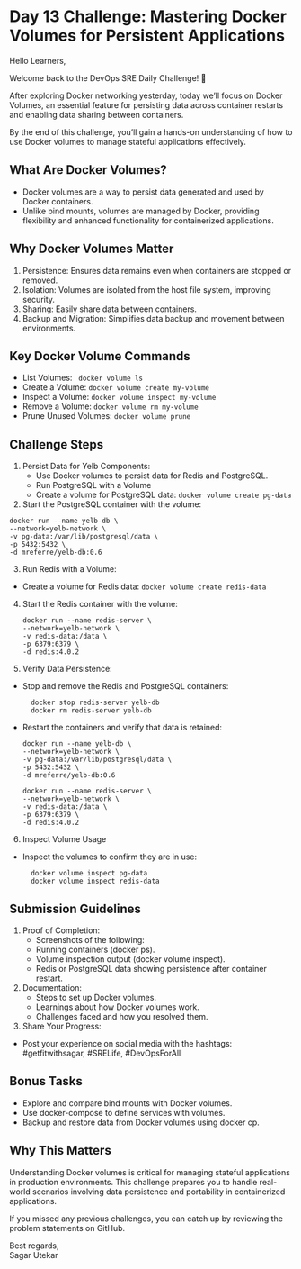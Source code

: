 # Day 13 Challenge: Mastering Docker Volumes for Persistent Applications

Hello Learners,

Welcome back to the DevOps SRE Daily Challenge! 🎉

After exploring Docker networking yesterday, today we’ll focus on Docker Volumes, an essential feature for persisting data across container restarts and enabling data sharing between containers.

By the end of this challenge, you’ll gain a hands-on understanding of how to use Docker volumes to manage stateful applications effectively.



## What Are Docker Volumes?
- Docker volumes are a way to persist data generated and used by Docker containers.
- Unlike bind mounts, volumes are managed by Docker, providing flexibility and enhanced functionality for containerized applications.


## Why Docker Volumes Matter
1. Persistence: Ensures data remains even when containers are stopped or removed.
2. Isolation: Volumes are isolated from the host file system, improving security.
3. Sharing: Easily share data between containers.
4. Backup and Migration: Simplifies data backup and movement between environments.

## Key Docker Volume Commands
- List Volumes: ``` docker volume ls```
- Create a Volume: ``` docker volume create my-volume ```
- Inspect a Volume: ``` docker volume inspect my-volume ```
- Remove a Volume: ``` docker volume rm my-volume ```
- Prune Unused Volumes: ``` docker volume prune ```

## Challenge Steps
1. Persist Data for Yelb Components:
   - Use Docker volumes to persist data for Redis and PostgreSQL.
   - Run PostgreSQL with a Volume
   - Create a volume for PostgreSQL data:
     ``` docker volume create pg-data ```
2. Start the PostgreSQL container with the volume:
  ```
  docker run --name yelb-db \
  --network=yelb-network \
  -v pg-data:/var/lib/postgresql/data \
  -p 5432:5432 \
  -d mreferre/yelb-db:0.6
  ```

3. Run Redis with a Volume:
  - Create a volume for Redis data:
    ``` docker volume create redis-data ```
4. Start the Redis container with the volume:
     ``` 
    docker run --name redis-server \
    --network=yelb-network \
    -v redis-data:/data \
    -p 6379:6379 \
    -d redis:4.0.2
    ```

5. Verify Data Persistence:
  - Stop and remove the Redis and PostgreSQL containers:
    ```
      docker stop redis-server yelb-db
      docker rm redis-server yelb-db
    ```
  - Restart the containers and verify that data is retained:
    ```
    docker run --name yelb-db \
    --network=yelb-network \
    -v pg-data:/var/lib/postgresql/data \
    -p 5432:5432 \
    -d mreferre/yelb-db:0.6
    ```
    
    ```
    docker run --name redis-server \
    --network=yelb-network \
    -v redis-data:/data \
    -p 6379:6379 \
    -d redis:4.0.2
    
6. Inspect Volume Usage
  - Inspect the volumes to confirm they are in use:
    ```
      docker volume inspect pg-data
      docker volume inspect redis-data
    ```

## Submission Guidelines
1. Proof of Completion:
   - Screenshots of the following:
   - Running containers (docker ps).
   - Volume inspection output (docker volume inspect).
   - Redis or PostgreSQL data showing persistence after container restart.
2. Documentation:
   - Steps to set up Docker volumes.
   - Learnings about how Docker volumes work.
   - Challenges faced and how you resolved them.
3. Share Your Progress:
  - Post your experience on social media with the hashtags: #getfitwithsagar, #SRELife, #DevOpsForAll

## Bonus Tasks
- Explore and compare bind mounts with Docker volumes.
- Use docker-compose to define services with volumes.
- Backup and restore data from Docker volumes using docker cp.

## Why This Matters
Understanding Docker volumes is critical for managing stateful applications in production environments. This challenge prepares you to handle real-world scenarios involving data persistence and portability in containerized applications.



If you missed any previous challenges, you can catch up by reviewing the problem statements on GitHub.


Best regards,</br>
Sagar Utekar